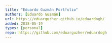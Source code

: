 ```yaml
---
title: "Eduardo Guzmán Portfolio"
authors: [Eduardo Guzmán]
url: https://eduarguzher.github.io/eduardogh/
added: 2018-05-19
types: [personal]
repo: https://github.com/eduarguzher/eduardogh
---
```

